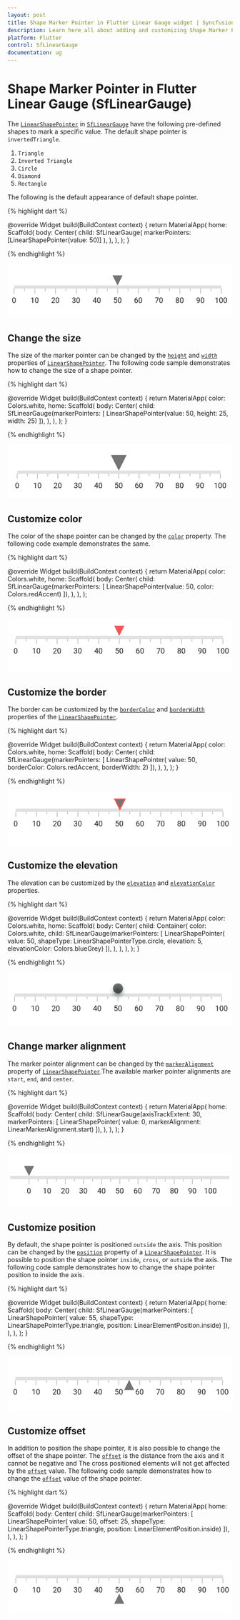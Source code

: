 ```yaml
---
layout: post
title: Shape Marker Pointer in Flutter Linear Gauge widget | Syncfusion
description: Learn here all about adding and customizing Shape Marker Pointer of Syncfusion Flutter Linear Gauge (SfLinearGauge) widget and more.
platform: Flutter
control: SfLinearGauge
documentation: ug
---
```


# Shape Marker Pointer in Flutter Linear Gauge (SfLinearGauge)

The [`LinearShapePointer`](https://pub.dev/documentation/syncfusion_flutter_gauges/latest/gauges/LinearShapePointer-class.html) in [`SfLinearGauge`](https://pub.dev/documentation/syncfusion_flutter_gauges/latest/gauges/SfLinearGauge-class.html) have the following pre-defined shapes to mark a specific value. The default shape pointer is `invertedTriangle`. 

1. `Triangle`
2. `Inverted Triangle`
3. `Circle`
4. `Diamond`
5. `Rectangle`

The following is the default appearance of default shape pointer.

{% highlight dart %} 

 @override
  Widget build(BuildContext context) {
    return MaterialApp(
      home: Scaffold(
        body: Center(
          child: SfLinearGauge(
            markerPointers: [LinearShapePointer(value: 50)]
          ),
        ),
      ),
    );
  }
  
{% endhighlight %}

![Initialize linear gauge for shape pointer](images/shape-pointer/default_shape_pointer.png)

## Change the size

The size of the marker pointer can be changed by the [`height`](https://pub.dev/documentation/syncfusion_flutter_gauges/latest/gauges/LinearShapePointer/height.html) and [`width`](https://pub.dev/documentation/syncfusion_flutter_gauges/latest/gauges/LinearShapePointer/width.html) properties of [`LinearShapePointer`](https://pub.dev/documentation/syncfusion_flutter_gauges/latest/gauges/LinearShapePointer-class.html). The following code sample demonstrates how to change the size of a shape pointer.

{% highlight dart %} 

  @override
  Widget build(BuildContext context) {
    return MaterialApp(
      color: Colors.white,
      home: Scaffold(
        body: Center(
          child: SfLinearGauge(markerPointers: [
            LinearShapePointer(value: 50, height: 25, width: 25)
          ]),
        ),
      ),
    );
  }
  
{% endhighlight %}

![Set size of linear gauge shape pointer](images/shape-pointer/shape_pointer_size.png)

## Customize color

The color of the shape pointer can be changed by the [`color`](https://pub.dev/documentation/syncfusion_flutter_gauges/latest/gauges/LinearShapePointer/color.html) property. The following code example demonstrates the same.

{% highlight dart %} 

 @override
  Widget build(BuildContext context) {
    return MaterialApp(
      color: Colors.white,
      home: Scaffold(
        body: Center(
          child: SfLinearGauge(markerPointers: [
            LinearShapePointer(value: 50, color: Colors.redAccent)
          ]),
        ),
      ),
    );
  
{% endhighlight %}

![Change shape pointer color](images/shape-pointer/shape_pointer_color.png)

## Customize the border

The border can be customized by the [`borderColor`](https://pub.dev/documentation/syncfusion_flutter_gauges/latest/gauges/LinearShapePointer/borderColor.html) and [`borderWidth`](https://pub.dev/documentation/syncfusion_flutter_gauges/latest/gauges/LinearShapePointer/borderWidth.html) properties of the [`LinearShapePointer`](https://pub.dev/documentation/syncfusion_flutter_gauges/latest/gauges/LinearShapePointer-class.html).

{% highlight dart %} 

  @override
  Widget build(BuildContext context) {
    return MaterialApp(
      color: Colors.white,
      home: Scaffold(
        body: Center(
          child: SfLinearGauge(markerPointers: [
            LinearShapePointer(
                value: 50, borderColor: Colors.redAccent, borderWidth: 2)
          ]),
        ),
      ),
    );
  }
  
{% endhighlight %}

![Customize shape pointer border](images/shape-pointer/shape_border.png)

## Customize the elevation

The elevation can be customized by the [`elevation`](https://pub.dev/documentation/syncfusion_flutter_gauges/latest/gauges/LinearShapePointer/elevation.html) and [`elevationColor`](https://pub.dev/documentation/syncfusion_flutter_gauges/latest/gauges/LinearShapePointer/elevationColor.html) properties.

{% highlight dart %} 

   @override
  Widget build(BuildContext context) {
    return MaterialApp(
      color: Colors.white,
      home: Scaffold(
        body: Center(
          child: Container(
            color: Colors.white,
            child: SfLinearGauge(markerPointers: [
              LinearShapePointer(
                  value: 50,
                  shapeType: LinearShapePointerType.circle,
                  elevation: 5,
                  elevationColor: Colors.blueGrey)
            ]),
          ),
        ),
      ),
    );
  }
  
{% endhighlight %}

![Change shape pointer elevation](images/shape-pointer/pointer_elevation.png)

## Change marker alignment

The marker pointer alignment can be changed by the [`markerAlignment`](https://pub.dev/documentation/syncfusion_flutter_gauges/latest/gauges/LinearShapePointer/markerAlignment.html) property of [`LinearShapePointer`](https://pub.dev/documentation/syncfusion_flutter_gauges/latest/gauges/LinearShapePointer-class.html).The available marker pointer alignments are `start`, `end`, and `center`.

{% highlight dart %} 

 @override
  Widget build(BuildContext context) {
    return MaterialApp(
      home: Scaffold(
        body: Center(
          child: SfLinearGauge(axisTrackExtent: 30, markerPointers: [
            LinearShapePointer(
                value: 0, markerAlignment: LinearMarkerAlignment.start)
          ]),
        ),
      ),
    );
  }
  
{% endhighlight %}

![Change shape pointer alignment](images/shape-pointer/shape_marker_alignment.png)

## Customize position

By default, the shape pointer is positioned `outside` the axis. This position can be changed by the [`position`](https://pub.dev/documentation/syncfusion_flutter_gauges/latest/gauges/LinearShapePointer/position.html) property of a [`LinearShapePointer`](https://pub.dev/documentation/syncfusion_flutter_gauges/latest/gauges/LinearShapePointer-class.html). It is possible to position the shape pointer `inside`, `cross`, or `outside` the axis. The following code sample demonstrates how to change the shape pointer position to inside the axis.  

{% highlight dart %} 

  @override
  Widget build(BuildContext context) {
    return MaterialApp(
      home: Scaffold(
        body: Center(
          child: SfLinearGauge(markerPointers: [
            LinearShapePointer(
                value: 55,
                shapeType: LinearShapePointerType.triangle,
                position: LinearElementPosition.inside)
          ]),
        ),
      ),
    );
  }
  
{% endhighlight %}

![Change shape pointer position](images/shape-pointer/shape_pointer_position.png)

## Customize offset

In addition to position the shape pointer, it is also possible to change the offset of the shape pointer. The [`offset`](https://pub.dev/documentation/syncfusion_flutter_gauges/latest/gauges/LinearShapePointer/offset.html) is the distance from the axis and it cannot be negative and The cross positioned elements will not get affected by the [`offset`](https://pub.dev/documentation/syncfusion_flutter_gauges/latest/gauges/LinearShapePointer/offset.html) value. The following code sample demonstrates how to change the [`offset`](https://pub.dev/documentation/syncfusion_flutter_gauges/latest/gauges/LinearShapePointer/offset.html) value of the shape pointer. 

{% highlight dart %} 

  @override
  Widget build(BuildContext context) {
    return MaterialApp(
      home: Scaffold(
        body: Center(
          child: SfLinearGauge(markerPointers: [
            LinearShapePointer(
                value: 50,
                offset: 25,
                shapeType: LinearShapePointerType.triangle,
                position: LinearElementPosition.inside)
          ]),
        ),
      ),
    );
  }
  
{% endhighlight %}

![Customize linear gauge bar pointer offset](images/shape-pointer/shape_pointer_offset.png)
